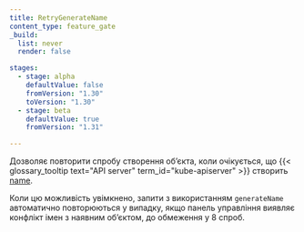 ```yaml
---
title: RetryGenerateName
content_type: feature_gate
_build:
  list: never
  render: false

stages:
  - stage: alpha
    defaultValue: false
    fromVersion: "1.30"
    toVersion: "1.30"
  - stage: beta
    defaultValue: true
    fromVersion: "1.31"

---
```


Дозволяє повторити спробу створення обʼєкта, коли очікується, що {{< glossary_tooltip text="API server" term_id="kube-apiserver" >}} створить [name](/docs/concepts/overview/working-with-objects/names/#names).

Коли цю можливість увімкнено, запити з використанням `generateName` автоматично повторюються у випадку, якщо панель управління виявляє конфлікт імен з наявним обʼєктом, до обмеження у 8 спроб.
